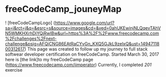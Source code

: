 # freeCodeCamp_jouneyMap 
! [freeCodeCampLogo] (https://www.google.com/url?sa=i&rct=j&q=&esrc=s&source=images&cd=&ved=0ahUKEwinjNLQqevTAhVN5WMKHXrhDjYQjRwIBw&url=https%3A%2F%2Fwww.freecodecamp.com%2Fchallenges%2Fnext-challenge&psig=AFQjCNG86EAtRaCYvGn_KXQ5GJkL9zelxQ&ust=1494711800312617)
This page was created to follow up my journey to full stack softwear developer certification on freeCodeCamp.
Started March 30, 2017
here is [the link]to my freeCodeCamp page (https://www.freecodecamp.com/iimperator)
Currently, I completed *201* exercise 
